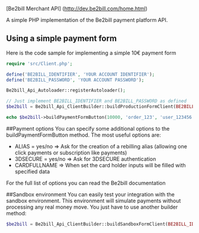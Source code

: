 [Be2bill Merchant API] (http://dev.be2bill.com/home.html)

A simple PHP implementation of the Be2bill payment platform API.

## Using a simple payment form

Here is the code sample for implementing a simple 10€ payment form

```php
require 'src/Client.php';

define('BE2BILL_IDENTIFIER', 'YOUR ACCOUNT IDENTIFIER');
define('BE2BILL_PASSWORD', 'YOUR ACCOUNT PASSWORD');

Be2bill_Api_Autoloader::registerAutoloader();

// Just implement BE2BILL_IDENTIFIER and BE2BILL_PASSWORD as defined
$be2bill = Be2bill_Api_ClientBuilder::buildProductionFormClient(BE2BILL_IDENTIFIER, BE2BILL_PASSWORD);

echo $be2bill->buildPaymentFormButton(10000, 'order_123', 'user_123456', 'Payment sample');
```

##Payment options
You can specify some additional options to the buildPaymentFormButton method.
The most useful options are:
- ALIAS = yes/no => Ask for the creation of a rebilling alias (allowing one click payments or subscription like payments)
- 3DSECURE = yes/no => Ask for 3DSECURE authentication
- CARDFULLNAME => When set the card holder inputs will be filled with specified data

For the full list of options you can read the Be2bill documentation

##Sandbox environment
You can easily test your integration with the sandbox environment. This environment will simulate payments without processing any real money move.
You just have to use another builder method:
```php
$be2bill = Be2bill_Api_ClientBuilder::buildSandboxFormClient(BE2BILL_IDENTIFIER, BE2BILL_PASSWORD);
```